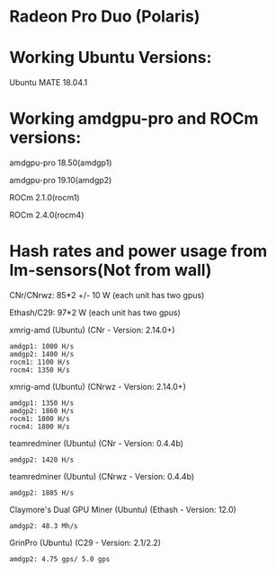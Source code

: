 # Radeon Pro Duo (Polaris)
# Working Ubuntu Versions:

Ubuntu MATE 18.04.1

# Working amdgpu-pro and ROCm versions:

amdgpu-pro 18.50(amdgp1)

amdgpu-pro 19.10(amdgp2)

ROCm 2.1.0(rocm1)

ROCm 2.4.0(rocm4)


# Hash rates and power usage from lm-sensors(Not from wall)

CNr/CNrwz: 85*2 +/- 10 W (each unit has two gpus)

Ethash/C29: 97*2 W (each unit has two gpus)


xmrig-amd (Ubuntu) (CNr - Version: 2.14.0+)

    amdgp1: 1000 H/s
    amdgp2: 1400 H/s
    rocm1: 1100 H/s
    rocm4: 1350 H/s


xmrig-amd (Ubuntu) (CNrwz - Version: 2.14.0+)

    amdgp1: 1350 H/s
    amdgp2: 1860 H/s
    rocm1: 1800 H/s
    rocm4: 1800 H/s

teamredminer (Ubuntu) (CNr - Version: 0.4.4b)

    amdgp2: 1420 H/s
    
teamredminer (Ubuntu) (CNrwz - Version: 0.4.4b)

    amdgp2: 1885 H/s
    
Claymore's Dual GPU Miner (Ubuntu) (Ethash - Version: 12.0)

    amdgp2: 48.3 Mh/s
    
GrinPro (Ubuntu) (C29 - Version: 2.1/2.2)

    amdgp2: 4.75 gps/ 5.0 gps
